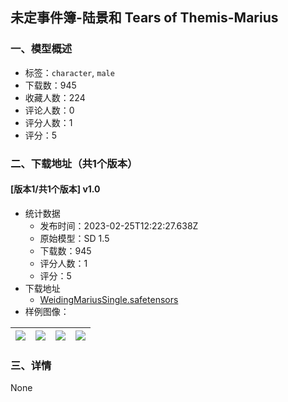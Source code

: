 ## 未定事件簿-陆景和 Tears of Themis-Marius
### 一、模型概述

- 标签：`character`, `male`
- 下载数：945
- 收藏人数：224
- 评论人数：0
- 评分人数：1
- 评分：5

### 二、下载地址（共1个版本）

#### [版本1/共1个版本] v1.0

- 统计数据
  - 发布时间：2023-02-25T12:22:27.638Z
  - 原始模型：SD 1.5
  - 下载数：945
  - 评分人数：1
  - 评分：5
- 下载地址
  - [WeidingMariusSingle.safetensors](https://civitai.com/api/download/models/15161)
- 样例图像：

| <img src="https://image.civitai.com/xG1nkqKTMzGDvpLrqFT7WA/66b2172c-0671-4387-e586-cba25679ec00/width=450/149340.jpeg" /> | <img src="https://image.civitai.com/xG1nkqKTMzGDvpLrqFT7WA/a92d613a-e5db-4b5c-45c9-c8f90e43fb00/width=450/149345.jpeg" /> | <img src="https://image.civitai.com/xG1nkqKTMzGDvpLrqFT7WA/da3d6cb6-e935-4f6e-8104-c1a3d369e300/width=450/149368.jpeg" /> | <img src="https://image.civitai.com/xG1nkqKTMzGDvpLrqFT7WA/91cc0258-452a-4391-bf5d-2ade81574500/width=450/149342.jpeg" /> |
| ---- | ---- | ---- | ---- |


### 三、详情
None